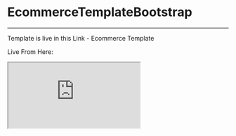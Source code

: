 # EcommerceTemplateBootstrap
<hr/>

Template is live in this Link - Ecommerce Template

Live From Here:
<iframe src="https://maniruzzamanakash.github.io/EcommerceTemplateBootstrap/"></iframe>
